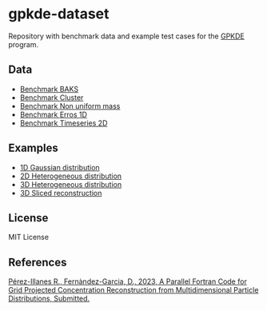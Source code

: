 # gpkde-dataset
Repository with benchmark data and example test cases for the [GPKDE](https://github.com/upc-ghs/gpkde) program. 


## Data
- [Benchmark BAKS](data/benchmark_baks)
- [Benchmark Cluster](data/benchmark_cluster)
- [Benchmark Non uniform mass](data/benchmark_nonuniformmass)
- [Benchmark Erros 1D](data/benchmark_errors1D)
- [Benchmark Timeseries 2D](data/benchmark_timeseries2D)


## Examples
- [1D Gaussian distribution](examples/ex01_1dnormal/)
- [2D Heterogeneous distribution](examples/ex02_2dhet/)
- [3D Heterogeneous distribution](examples/ex03_3dhet/)
- [3D Sliced reconstruction](examples/ex04_3dsliced/)

## License
MIT License

## References
[Pérez-Illanes R., Fernàndez-Garcia, D., 2023, A Parallel Fortran Code for Grid Projected Concentration Reconstruction from Multidimensional Particle Distributions, Submitted.](https://github.com/upc-ghs/gpkde.git)
